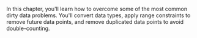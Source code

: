 In this chapter, you'll learn how to overcome some of the most common dirty data problems. 
You'll convert data types, apply range constraints to remove future data points, and remove duplicated data points to avoid double-counting.


